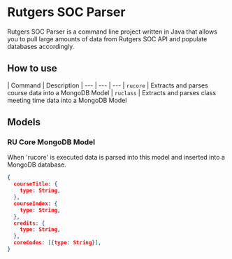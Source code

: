 <h1>Rutgers SOC Parser</h1>

Rutgers SOC Parser is a command line project written in Java that allows you to pull large amounts of data from Rutgers SOC API and populate databases accordingly.

<h2>How to use</h2>

| Command | Description 
| --- | --- | ---
| `rucore` | Extracts and parses course data into a MongoDB Model
| `ruclass` | Extracts and parses class meeting time data into a MongoDB Model

<h2>Models</h2>

<h3>RU Core MongoDB Model</h3>

When 'rucore' is executed data is parsed into this model and inserted into a MongoDB database.

```json
{
  courseTitle: {
    type: String,
  },
  courseIndex: {
    type: String,
  },
  credits: {
    type: String,
  },
  coreCodes: [{type: String}],
}
```
